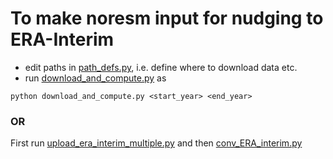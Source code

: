 # To make noresm input for nudging to ERA-Interim
- edit paths in [path_defs.py](path_defs.py), i.e. define where to download data etc. 
- run [download_and_compute.py](download_and_compute.py) as
```shell script
python download_and_compute.py <start_year> <end_year>

```
### OR
First run [upload_era_interim_multiple.py](upload_era_interim_multiple.py) and then [conv_ERA_interim.py](conv_ERA_interim.py)